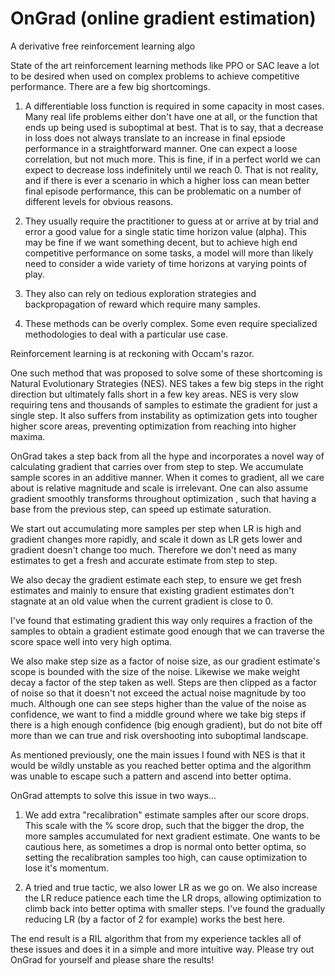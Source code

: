 # OnGrad (online gradient estimation)
A derivative free reinforcement learning algo

State of the art reinforcement learning methods like PPO or SAC leave a lot to be desired when used on complex problems to achieve competitive performance. There are a few big shortcomings.

1) A differentiable loss function is required in some capacity in most cases. Many real life problems either don't have one at all, or the function that ends up being used is suboptimal at best. That is to say, that a decrease in loss does not always translate to an increase in final epsiode performance in a straightforward manner. One can expect a loose correlation, but not much more. This is fine, if in a perfect world we can expect to decrease loss indefinitely until we reach 0. That is not reality, and if there is ever a scenario in which a higher loss can mean better final episode performance, this can be problematic on a number of different levels for obvious reasons.

2) They usually require the practitioner to guess at or arrive at by trial and error a good value for a single static time horizon value (alpha). This may be fine if we want something decent, but to achieve high end competitive performance on some tasks, a model will more than likely need to consider a wide variety of time horizons at varying points of play.

3) They also can rely on tedious exploration strategies and backpropagation of reward which require many samples.

4) These methods can be overly complex. Some even require specialized methodologies to deal with a particular use case.

Reinforcement learning is at reckoning with Occam's razor.

One such method that was proposed to solve some of these shortcoming is Natural Evolutionary Strategies (NES). NES takes a few big steps in the right direction but ultimately falls short in a few key areas. NES is very slow requiring tens and thousands of samples to estimate the gradient for just a single step. It also suffers from instability as optimization gets into tougher higher score areas, preventing optimization from reaching into higher maxima.

OnGrad takes a step back from all the hype and incorporates a novel way of calculating gradient that carries over from step to step. We accumulate sample scores in an additive manner. When it comes to gradient, all we care about is relative magnitude and scale is irrelevant. One can also assume gradient smoothly transforms throughout optimization
, such that having a base from the previous step, can speed up estimate saturation.

We start out accumulating more samples per step when LR is high and gradient changes more rapidly, and scale it down as LR gets lower and gradient doesn't change too much. Therefore we don't need as many estimates to get a fresh and accurate estimate from step to step.

We also decay the gradient estimate each step, to ensure we get fresh estimates and mainly to ensure that existing gradient estimates don't stagnate at an old value when the current gradient is close to 0.

I've found that estimating gradient this way only requires a fraction of the samples to obtain a gradient estimate good enough that we can traverse the score space well into very high optima.

We also make step size as a factor of noise size, as our gradient estimate's scope is bounded with the size of the noise. Likewise we make weight decay a factor of the step taken as well. Steps are then clipped as a factor of noise so that it doesn't not exceed the actual noise magnitude by too much. Although one can see steps higher than the value of the noise as confidence, we want to find a middle ground where we take big steps if there is a high enough confidence (big enough gradient), but do not bite off more than we can true and risk overshooting into suboptimal landscape.

As mentioned previously, one the main issues I found with NES is that it would be wildly unstable as you reached better optima and the algorithm was unable to escape such a pattern and ascend into better optima.

OnGrad attempts to solve this issue in two ways...

1) We add extra "recalibration" estimate samples after our score drops. This scale with the % score drop, such that the bigger the drop, the more samples accumulated for next gradient estimate. One wants to be cautious here, as sometimes a drop is normal onto better optima, so setting the recalibration samples too high, can cause optimization to lose it's momentum.

2) A tried and true tactic, we also lower LR as we go on. We also increase the LR reduce patience each time the LR drops, allowing optimization to climb back into better optima with smaller steps. I've found the gradually reducing LR (by a factor of 2 for example) works the best here.

The end result is a RIL algorithm that from my experience tackles all of these issues and does it in a simple and more intuitive way. Please try out OnGrad for yourself and please share the results!
